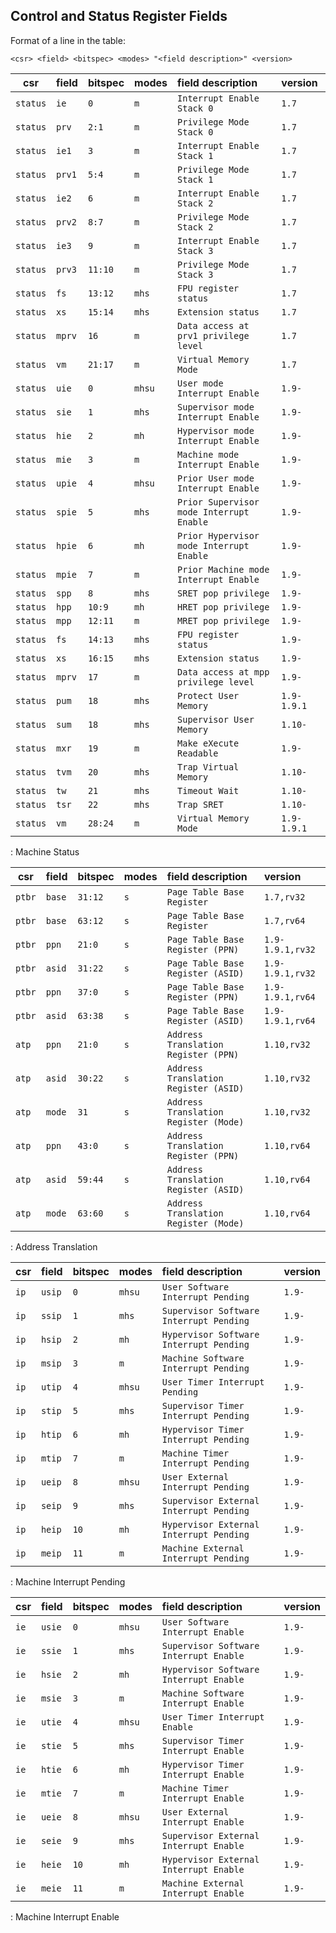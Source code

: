 ## Control and Status Register Fields

Format of a line in the table:

`<csr> <field> <bitspec> <modes> "<field description>" <version>`

| csr         | field     | bitspec   | modes     | field description                         | version          |
|-------------|:----------|:----------|:----------|:------------------------------------------|:-----------------|
| `status`    | `ie`      | `0`       | `m`       | `Interrupt Enable Stack 0`                | `1.7`            |
| `status`    | `prv`     | `2:1`     | `m`       | `Privilege Mode Stack 0`                  | `1.7`            |
| `status`    | `ie1`     | `3`       | `m`       | `Interrupt Enable Stack 1`                | `1.7`            |
| `status`    | `prv1`    | `5:4`     | `m`       | `Privilege Mode Stack 1`                  | `1.7`            |
| `status`    | `ie2`     | `6`       | `m`       | `Interrupt Enable Stack 2`                | `1.7`            |
| `status`    | `prv2`    | `8:7`     | `m`       | `Privilege Mode Stack 2`                  | `1.7`            |
| `status`    | `ie3`     | `9`       | `m`       | `Interrupt Enable Stack 3`                | `1.7`            |
| `status`    | `prv3`    | `11:10`   | `m`       | `Privilege Mode Stack 3`                  | `1.7`            |
| `status`    | `fs`      | `13:12`   | `mhs`     | `FPU register status`                     | `1.7`            |
| `status`    | `xs`      | `15:14`   | `mhs`     | `Extension status`                        | `1.7`            |
| `status`    | `mprv`    | `16`      | `m`       | `Data access at prv1 privilege level`     | `1.7`            |
| `status`    | `vm`      | `21:17`   | `m`       | `Virtual Memory Mode`                     | `1.7`            |
| `status`    | `uie`     | `0`       | `mhsu`    | `User mode Interrupt Enable`              | `1.9-`           |
| `status`    | `sie`     | `1`       | `mhs`     | `Supervisor mode Interrupt Enable`        | `1.9-`           |
| `status`    | `hie`     | `2`       | `mh`      | `Hypervisor mode Interrupt Enable`        | `1.9-`           |
| `status`    | `mie`     | `3`       | `m`       | `Machine mode Interrupt Enable`           | `1.9-`           |
| `status`    | `upie`    | `4`       | `mhsu`    | `Prior User mode Interrupt Enable`        | `1.9-`           |
| `status`    | `spie`    | `5`       | `mhs`     | `Prior Supervisor mode Interrupt Enable`  | `1.9-`           |
| `status`    | `hpie`    | `6`       | `mh`      | `Prior Hypervisor mode Interrupt Enable`  | `1.9-`           |
| `status`    | `mpie`    | `7`       | `m`       | `Prior Machine mode Interrupt Enable`     | `1.9-`           |
| `status`    | `spp`     | `8`       | `mhs`     | `SRET pop privilege`                      | `1.9-`           |
| `status`    | `hpp`     | `10:9`    | `mh`      | `HRET pop privilege`                      | `1.9-`           |
| `status`    | `mpp`     | `12:11`   | `m`       | `MRET pop privilege`                      | `1.9-`           |
| `status`    | `fs`      | `14:13`   | `mhs`     | `FPU register status`                     | `1.9-`           |
| `status`    | `xs`      | `16:15`   | `mhs`     | `Extension status`                        | `1.9-`           |
| `status`    | `mprv`    | `17`      | `m`       | `Data access at mpp privilege level`      | `1.9-`           |
| `status`    | `pum`     | `18`      | `mhs`     | `Protect User Memory`                     | `1.9-1.9.1`      |
| `status`    | `sum`     | `18`      | `mhs`     | `Supervisor User Memory`                  | `1.10-`          |
| `status`    | `mxr`     | `19`      | `m`       | `Make eXecute Readable`                   | `1.9-`           |
| `status`    | `tvm`     | `20`      | `mhs`     | `Trap Virtual Memory`                     | `1.10-`          |
| `status`    | `tw`      | `21`      | `mhs`     | `Timeout Wait`                            | `1.10-`          |
| `status`    | `tsr`     | `22`      | `mhs`     | `Trap SRET`                               | `1.10-`          |
| `status`    | `vm`      | `28:24`   | `m`       | `Virtual Memory Mode`                     | `1.9-1.9.1`      |
: Machine Status

| csr         | field     | bitspec   | modes     | field description                         | version          |
|-------------|:----------|:----------|:----------|:------------------------------------------|:-----------------|
| `ptbr`      | `base`    | `31:12`   | `s`       | `Page Table Base Register`                | `1.7,rv32`       |
| `ptbr`      | `base`    | `63:12`   | `s`       | `Page Table Base Register`                | `1.7,rv64`       |
| `ptbr`      | `ppn`     | `21:0`    | `s`       | `Page Table Base Register (PPN)`          | `1.9-1.9.1,rv32` |
| `ptbr`      | `asid`    | `31:22`   | `s`       | `Page Table Base Register (ASID)`         | `1.9-1.9.1,rv32` |
| `ptbr`      | `ppn`     | `37:0`    | `s`       | `Page Table Base Register (PPN)`          | `1.9-1.9.1,rv64` |
| `ptbr`      | `asid`    | `63:38`   | `s`       | `Page Table Base Register (ASID)`         | `1.9-1.9.1,rv64` |
| `atp`       | `ppn`     | `21:0`    | `s`       | `Address Translation Register (PPN)`      | `1.10,rv32`      |
| `atp`       | `asid`    | `30:22`   | `s`       | `Address Translation Register (ASID)`     | `1.10,rv32`      |
| `atp`       | `mode`    | `31`      | `s`       | `Address Translation Register (Mode)`     | `1.10,rv32`      |
| `atp`       | `ppn`     | `43:0`    | `s`       | `Address Translation Register (PPN)`      | `1.10,rv64`      |
| `atp`       | `asid`    | `59:44`   | `s`       | `Address Translation Register (ASID)`     | `1.10,rv64`      |
| `atp`       | `mode`    | `63:60`   | `s`       | `Address Translation Register (Mode)`     | `1.10,rv64`      |
: Address Translation

| csr         | field     | bitspec   | modes     | field description                         | version          |
|-------------|:----------|:----------|:----------|:------------------------------------------|:-----------------|
| `ip`        | `usip`    | `0`       | `mhsu`    | `User Software Interrupt Pending`         | `1.9-`           |
| `ip`        | `ssip`    | `1`       | `mhs`     | `Supervisor Software Interrupt Pending`   | `1.9-`           |
| `ip`        | `hsip`    | `2`       | `mh`      | `Hypervisor Software Interrupt Pending`   | `1.9-`           |
| `ip`        | `msip`    | `3`       | `m`       | `Machine Software Interrupt Pending`      | `1.9-`           |
| `ip`        | `utip`    | `4`       | `mhsu`    | `User Timer Interrupt Pending`            | `1.9-`           |
| `ip`        | `stip`    | `5`       | `mhs`     | `Supervisor Timer Interrupt Pending`      | `1.9-`           |
| `ip`        | `htip`    | `6`       | `mh`      | `Hypervisor Timer Interrupt Pending`      | `1.9-`           |
| `ip`        | `mtip`    | `7`       | `m`       | `Machine Timer Interrupt Pending`         | `1.9-`           |
| `ip`        | `ueip`    | `8`       | `mhsu`    | `User External Interrupt Pending`         | `1.9-`           |
| `ip`        | `seip`    | `9`       | `mhs`     | `Supervisor External Interrupt Pending`   | `1.9-`           |
| `ip`        | `heip`    | `10`      | `mh`      | `Hypervisor External Interrupt Pending`   | `1.9-`           |
| `ip`        | `meip`    | `11`      | `m`       | `Machine External Interrupt Pending`      | `1.9-`           |
: Machine Interrupt Pending

| csr         | field     | bitspec   | modes     | field description                         | version          |
|-------------|:----------|:----------|:----------|:------------------------------------------|:-----------------|
| `ie`        | `usie`    | `0`       | `mhsu`    | `User Software Interrupt Enable`          | `1.9-`           |
| `ie`        | `ssie`    | `1`       | `mhs`     | `Supervisor Software Interrupt Enable`    | `1.9-`           |
| `ie`        | `hsie`    | `2`       | `mh`      | `Hypervisor Software Interrupt Enable`    | `1.9-`           |
| `ie`        | `msie`    | `3`       | `m`       | `Machine Software Interrupt Enable`       | `1.9-`           |
| `ie`        | `utie`    | `4`       | `mhsu`    | `User Timer Interrupt Enable`             | `1.9-`           |
| `ie`        | `stie`    | `5`       | `mhs`     | `Supervisor Timer Interrupt Enable`       | `1.9-`           |
| `ie`        | `htie`    | `6`       | `mh`      | `Hypervisor Timer Interrupt Enable`       | `1.9-`           |
| `ie`        | `mtie`    | `7`       | `m`       | `Machine Timer Interrupt Enable`          | `1.9-`           |
| `ie`        | `ueie`    | `8`       | `mhsu`    | `User External Interrupt Enable`          | `1.9-`           |
| `ie`        | `seie`    | `9`       | `mhs`     | `Supervisor External Interrupt Enable`    | `1.9-`           |
| `ie`        | `heie`    | `10`      | `mh`      | `Hypervisor External Interrupt Enable`    | `1.9-`           |
| `ie`        | `meie`    | `11`      | `m`       | `Machine External Interrupt Enable`       | `1.9-`           |
: Machine Interrupt Enable
